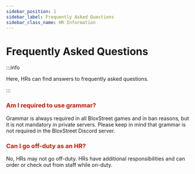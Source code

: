 ```yaml
---
sidebar_position: 1
sidebar_label: Frequently Asked Questions
sidebar_class_name: HR Information
---
```


# Frequently Asked Questions

:::info

Here, HRs can find answers to frequently asked questions.

:::

### <font color="#C21807">Am I required to use grammar?</font>
Grammar is always required in all BloxStreet games and in ban reasons, but it is not mandatory in private servers. Please keep in mind that grammar is not required in the BloxStreet Discord server.

### <font color="#C21807">Can I go off-duty as an HR?</font>
No, HRs may not go off-duty. HRs have additional responsibilities and can order or check out from staff while on-duty.
